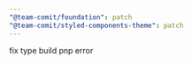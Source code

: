 ```yaml
---
"@team-comit/foundation": patch
"@team-comit/styled-components-theme": patch
---
```


fix type build pnp error
